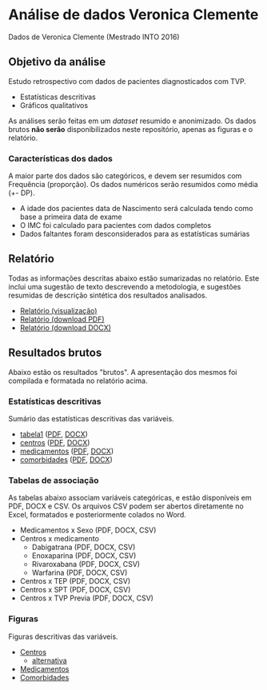 # Análise de dados Veronica Clemente

Dados de Veronica Clemente (Mestrado INTO 2016)

## Objetivo da análise ##

Estudo retrospectivo com dados de pacientes diagnosticados com TVP.

- Estatísticas descritivas
- Gráficos qualitativos

As análises serão feitas em um *dataset* resumido e anonimizado. Os dados brutos **não serão** disponibilizados neste repositório, apenas as figuras e o relatório.

### Características dos dados ###

A maior parte dos dados são categóricos, e devem ser resumidos com Frequência (proporção). Os dados numéricos serão resumidos como média (+- DP).

- A idade dos pacientes data de Nascimento será calculada tendo como base a primeira data de exame
- O IMC foi calculado para pacientes com dados completos
- Dados faltantes foram desconsiderados para as estatísticas sumárias

## Relatório ##

Todas as informações descritas abaixo estão sumarizadas no relatório. Este inclui uma sugestão de texto descrevendo a metodologia, e sugestões resumidas de descrição sintética dos resultados analisados.

- [Relatório (visualização)][]
- [Relatório (download PDF)][]
- [Relatório (download DOCX)][]

[Relatório (visualização)]: relatorio/analise_dados_VC_2016.md
[Relatório (download PDF)]: relatorio/analise_dados_VC_2016.pdf?raw=true
[Relatório (download DOCX)]: relatorio/analise_dados_VC_2016.docx?raw=true

## Resultados brutos ##

Abaixo estão os resultados "brutos". A apresentação dos mesmos foi compilada e formatada no relatório acima.

### Estatísticas descritivas ###

Sumário das estatísticas descritivas das variáveis.

- [tabela1][tabela1-viz] ([PDF][tabela1-pdf], [DOCX][tabela1-docx])
- [centros][centros-viz] ([PDF][centros-pdf], [DOCX][centros-docx])
- [medicamentos][med-viz] ([PDF][med-pdf], [DOCX][med-docx])
- [comorbidades][comorb-viz] ([PDF][comorb-pdf], [DOCX][comorb-docx])

[tabela1-viz]: resultados/tabela1.md
[tabela1-pdf]: resultados/tabela1.pdf?raw=true
[tabela1-docx]: resultados/tabela1.docx?raw=true
[centros-viz]: resultados/centros.md
[centros-pdf]: resultados/centros.pdf?raw=true
[centros-docx]: resultados/centros.docx?raw=true
[med-viz]: resultados/medicamentos.md
[med-pdf]: resultados/medicamentos.pdf?raw=true
[med-docx]: resultados/medicamentos.docx?raw=true
[comorb-viz]: resultados/comorbidades.md
[comorb-pdf]: resultados/comorbidades.pdf?raw=true
[comorb-docx]:  resultados/comorbidades.docx?raw=true

### Tabelas de associação ###

As tabelas abaixo associam variáveis categóricas, e estão disponíveis em PDF, DOCX e CSV.
Os arquivos CSV podem ser abertos diretamente no Excel, formatados e posteriormente colados no Word.

- Medicamentos x Sexo (PDF, DOCX, CSV)
- Centros x medicamento
    - Dabigatrana (PDF, DOCX, CSV)
    - Enoxaparina (PDF, DOCX, CSV)
    - Rivaroxabana (PDF, DOCX, CSV)
    - Warfarina (PDF, DOCX, CSV)
- Centros x TEP (PDF, DOCX, CSV)
- Centros x SPT (PDF, DOCX, CSV)
- Centros x TVP Previa (PDF, DOCX, CSV)

### Figuras ###

Figuras descritivas das variáveis.

- [Centros][centros-fig]
    - [alternativa][centros-alt]
- [Medicamentos][med-fig]
- [Comorbidades][comorb-fig]

[centros-fig]: graficos/centros.png?raw=true
[centros-alt]: graficos/centros_o_alfabetica.png?raw=true
[med-fig]: graficos/medicamentos.png?raw=true
[comorb-fig]: graficos/comorbidades.png?raw=true
